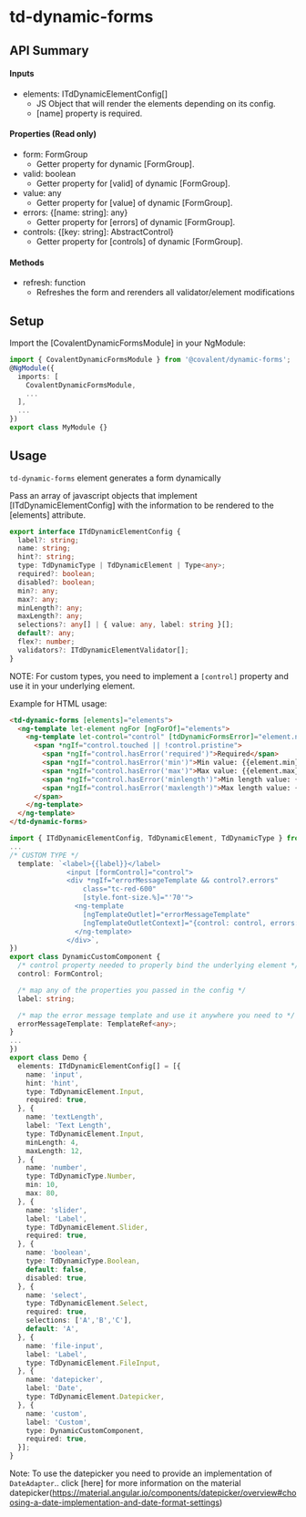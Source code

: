 # td-dynamic-forms

## API Summary

#### Inputs

+ elements: ITdDynamicElementConfig[]
  + JS Object that will render the elements depending on its config.
  + [name] property is required.

#### Properties (Read only)

+ form: FormGroup
  + Getter property for dynamic [FormGroup].
+ valid: boolean
  + Getter property for [valid] of dynamic [FormGroup].
+ value: any
  + Getter property for [value] of dynamic [FormGroup].
+ errors: {[name: string]: any}
  + Getter property for [errors] of dynamic [FormGroup].
+ controls: {[key: string]: AbstractControl}
  + Getter property for [controls] of dynamic [FormGroup].

#### Methods

+ refresh: function
  + Refreshes the form and rerenders all validator/element modifications

## Setup

Import the [CovalentDynamicFormsModule] in your NgModule:

```typescript
import { CovalentDynamicFormsModule } from '@covalent/dynamic-forms';
@NgModule({
  imports: [
    CovalentDynamicFormsModule,
    ...
  ],
  ...
})
export class MyModule {}
```

## Usage

`td-dynamic-forms` element generates a form dynamically

Pass an array of javascript objects that implement [ITdDynamicElementConfig] with the information to be rendered to the [elements] attribute.

```typescript
export interface ITdDynamicElementConfig {
  label?: string;
  name: string;
  hint?: string;
  type: TdDynamicType | TdDynamicElement | Type<any>;
  required?: boolean;
  disabled?: boolean;
  min?: any;
  max?: any;
  minLength?: any;
  maxLength?: any;
  selections?: any[] | { value: any, label: string }[];
  default?: any;
  flex?: number;
  validators?: ITdDynamicElementValidator[];
}
```

NOTE: For custom types, you need to implement a `[control]` property and use it in your underlying element.

Example for HTML usage:

```html
<td-dynamic-forms [elements]="elements">
  <ng-template let-element ngFor [ngForOf]="elements">
    <ng-template let-control="control" [tdDynamicFormsError]="element.name">
      <span *ngIf="control.touched || !control.pristine">
        <span *ngIf="control.hasError('required')">Required</span>
        <span *ngIf="control.hasError('min')">Min value: {{element.min}}</span>
        <span *ngIf="control.hasError('max')">Max value: {{element.max}}</span>
        <span *ngIf="control.hasError('minlength')">Min length value: {{element.minLength}}</span>
        <span *ngIf="control.hasError('maxlength')">Max length value: {{element.minLength}}</span>
      </span>
    </ng-template>
  </ng-template>
</td-dynamic-forms>
```

```typescript
import { ITdDynamicElementConfig, TdDynamicElement, TdDynamicType } from '@covalent/dynamic-forms';
...
/* CUSTOM TYPE */
  template: `<label>{{label}}</label>
              <input [formControl]="control">
              <div *ngIf="errorMessageTemplate && control?.errors"
                  class="tc-red-600"
                  [style.font-size.%]="'70'">
                <ng-template
                  [ngTemplateOutlet]="errorMessageTemplate"
                  [ngTemplateOutletContext]="{control: control, errors: control?.errors}">
                </ng-template>
              </div>`,
})
export class DynamicCustomComponent {
  /* control property needed to properly bind the underlying element */
  control: FormControl;

  /* map any of the properties you passed in the config */
  label: string;

  /* map the error message template and use it anywhere you need to */
  errorMessageTemplate: TemplateRef<any>;
}
...
})
export class Demo {
  elements: ITdDynamicElementConfig[] = [{
    name: 'input',
    hint: 'hint',
    type: TdDynamicElement.Input,
    required: true,
  }, {
    name: 'textLength',
    label: 'Text Length',
    type: TdDynamicElement.Input,
    minLength: 4,
    maxLength: 12,
  }, {
    name: 'number',
    type: TdDynamicType.Number,
    min: 10,
    max: 80,
  }, {
    name: 'slider',
    label: 'Label',
    type: TdDynamicElement.Slider,
    required: true,
  }, {
    name: 'boolean',
    type: TdDynamicType.Boolean,
    default: false,
    disabled: true,
  }, {
    name: 'select',
    type: TdDynamicElement.Select,
    required: true,
    selections: ['A','B','C'],
    default: 'A',
  }, {
    name: 'file-input',
    label: 'Label',
    type: TdDynamicElement.FileInput,
  }, {
    name: 'datepicker',
    label: 'Date',
    type: TdDynamicElement.Datepicker,
  }, {
    name: 'custom',
    label: 'Custom',
    type: DynamicCustomComponent,
    required: true,
  }];
}
```

Note: To use the datepicker you need to provide an implementation of `DateAdapter`.. click [here] for more information on the material datepicker(https://material.angular.io/components/datepicker/overview#choosing-a-date-implementation-and-date-format-settings)
